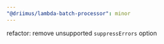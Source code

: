 ```yaml
---
"@driimus/lambda-batch-processor": minor
---
```


refactor: remove unsupported `suppressErrors` option
